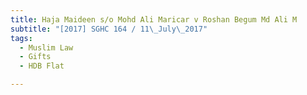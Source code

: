```yaml
---
title: Haja Maideen s/o Mohd Ali Maricar v Roshan Begum Md Ali M 
subtitle: "[2017] SGHC 164 / 11\_July\_2017"
tags:
  - Muslim Law
  - Gifts
  - HDB Flat

---
```


